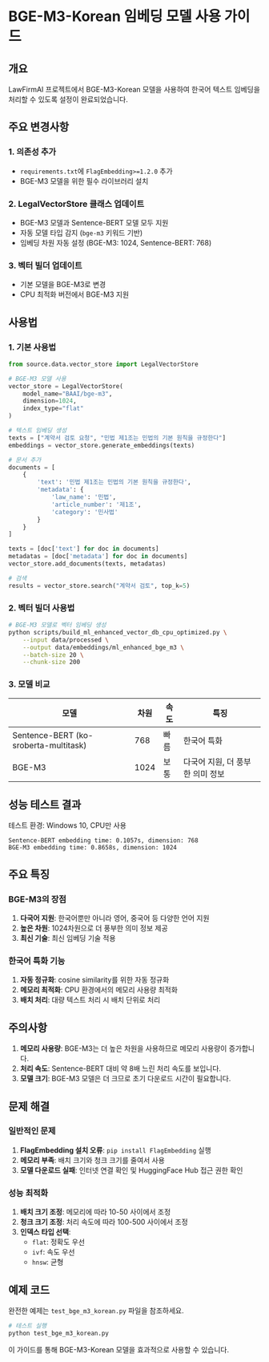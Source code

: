 # BGE-M3-Korean 임베딩 모델 사용 가이드

## 개요

LawFirmAI 프로젝트에서 BGE-M3-Korean 모델을 사용하여 한국어 텍스트 임베딩을 처리할 수 있도록 설정이 완료되었습니다.

## 주요 변경사항

### 1. 의존성 추가
- `requirements.txt`에 `FlagEmbedding>=1.2.0` 추가
- BGE-M3 모델을 위한 필수 라이브러리 설치

### 2. LegalVectorStore 클래스 업데이트
- BGE-M3 모델과 Sentence-BERT 모델 모두 지원
- 자동 모델 타입 감지 (`bge-m3` 키워드 기반)
- 임베딩 차원 자동 설정 (BGE-M3: 1024, Sentence-BERT: 768)

### 3. 벡터 빌더 업데이트
- 기본 모델을 BGE-M3로 변경
- CPU 최적화 버전에서 BGE-M3 지원

## 사용법

### 1. 기본 사용법

```python
from source.data.vector_store import LegalVectorStore

# BGE-M3 모델 사용
vector_store = LegalVectorStore(
    model_name="BAAI/bge-m3",
    dimension=1024,
    index_type="flat"
)

# 텍스트 임베딩 생성
texts = ["계약서 검토 요청", "민법 제1조는 민법의 기본 원칙을 규정한다"]
embeddings = vector_store.generate_embeddings(texts)

# 문서 추가
documents = [
    {
        'text': '민법 제1조는 민법의 기본 원칙을 규정한다',
        'metadata': {
            'law_name': '민법',
            'article_number': '제1조',
            'category': '민사법'
        }
    }
]

texts = [doc['text'] for doc in documents]
metadatas = [doc['metadata'] for doc in documents]
vector_store.add_documents(texts, metadatas)

# 검색
results = vector_store.search("계약서 검토", top_k=5)
```

### 2. 벡터 빌더 사용법

```bash
# BGE-M3 모델로 벡터 임베딩 생성
python scripts/build_ml_enhanced_vector_db_cpu_optimized.py \
    --input data/processed \
    --output data/embeddings/ml_enhanced_bge_m3 \
    --batch-size 20 \
    --chunk-size 200
```

### 3. 모델 비교

| 모델 | 차원 | 속도 | 특징 |
|------|------|------|------|
| Sentence-BERT (ko-sroberta-multitask) | 768 | 빠름 | 한국어 특화 |
| BGE-M3 | 1024 | 보통 | 다국어 지원, 더 풍부한 의미 정보 |

## 성능 테스트 결과

테스트 환경: Windows 10, CPU만 사용

```
Sentence-BERT embedding time: 0.1057s, dimension: 768
BGE-M3 embedding time: 0.8658s, dimension: 1024
```

## 주요 특징

### BGE-M3의 장점
1. **다국어 지원**: 한국어뿐만 아니라 영어, 중국어 등 다양한 언어 지원
2. **높은 차원**: 1024차원으로 더 풍부한 의미 정보 제공
3. **최신 기술**: 최신 임베딩 기술 적용

### 한국어 특화 기능
1. **자동 정규화**: cosine similarity를 위한 자동 정규화
2. **메모리 최적화**: CPU 환경에서의 메모리 사용량 최적화
3. **배치 처리**: 대량 텍스트 처리 시 배치 단위로 처리

## 주의사항

1. **메모리 사용량**: BGE-M3는 더 높은 차원을 사용하므로 메모리 사용량이 증가합니다.
2. **처리 속도**: Sentence-BERT 대비 약 8배 느린 처리 속도를 보입니다.
3. **모델 크기**: BGE-M3 모델은 더 크므로 초기 다운로드 시간이 필요합니다.

## 문제 해결

### 일반적인 문제
1. **FlagEmbedding 설치 오류**: `pip install FlagEmbedding` 실행
2. **메모리 부족**: 배치 크기와 청크 크기를 줄여서 사용
3. **모델 다운로드 실패**: 인터넷 연결 확인 및 HuggingFace Hub 접근 권한 확인

### 성능 최적화
1. **배치 크기 조정**: 메모리에 따라 10-50 사이에서 조정
2. **청크 크기 조정**: 처리 속도에 따라 100-500 사이에서 조정
3. **인덱스 타입 선택**: 
   - `flat`: 정확도 우선
   - `ivf`: 속도 우선
   - `hnsw`: 균형

## 예제 코드

완전한 예제는 `test_bge_m3_korean.py` 파일을 참조하세요.

```python
# 테스트 실행
python test_bge_m3_korean.py
```

이 가이드를 통해 BGE-M3-Korean 모델을 효과적으로 사용할 수 있습니다.
